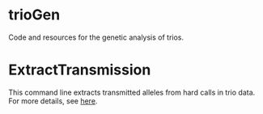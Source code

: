# trioGen
Code and resources for the genetic analysis of trios.

# ExtractTransmission

This command line extracts transmitted alleles from hard calls in trio data. For more details, see [here]().
